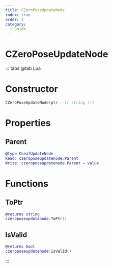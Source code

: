 ```yaml
---
title: CZeroPoseUpdateNode
index: true
order: 2
category:
  - Guide
---
```


# CZeroPoseUpdateNode

::: tabs
@tab Lua
# Constructor
```lua
CZeroPoseUpdateNode(ptr --[[ string ]])
```
# Properties
## Parent 
```lua
@type CLeafUpdateNode
Read: czeroposeupdatenode.Parent
Write: czeroposeupdatenode.Parent = value
```
# Functions
## ToPtr
```lua
@returns string
czeroposeupdatenode:ToPtr()
```
## IsValid
```lua
@returns bool
czeroposeupdatenode:IsValid()
```

:::